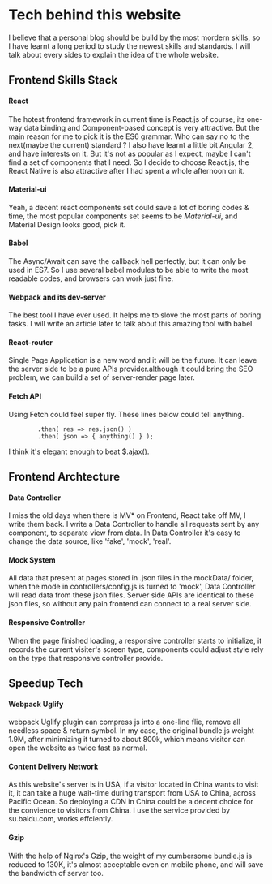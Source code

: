 # Tech behind this website
I believe that a personal blog should be build by the most mordern skills, so I have learnt a long period to study the newest skills and standards. I will talk about every sides to explain the idea of the whole website.

## Frontend Skills Stack
#### React
The hotest frontend framework in current time is React.js of course, its one-way data binding and Component-based concept is very attractive. But the main reason for me to pick it is the ES6 grammar. Who can say no to the next(maybe the current) standard ? I also have learnt a little bit Angular 2, and have interests on it. But it's not as popular as I expect, maybe I can't find a set of components that I need. So I decide to choose React.js, the React Native is also attractive after I had spent a whole afternoon on it.
#### Material-ui
Yeah, a decent react components set could save a lot of boring codes & time, the most popular components set seems to be *Material-ui*, and Material Design looks good, pick it.
#### Babel
The Async/Await can save the callback hell perfectly, but it can only be used in ES7. So I use several babel modules to be able to write the most readable codes, and browsers can work just fine.
#### Webpack and its dev-server
The best tool I have ever used. It helps me to slove the most parts of boring tasks. I will write an article later to talk about this amazing tool with babel.
#### React-router
Single Page Application is a new word and it will be the future. It can leave the server side to be a pure APIs provider.although it could bring the SEO problem, we can build a set of server-render page later.
#### Fetch API
Using Fetch could feel super fly. These lines below could tell anything.
``` fetch( 'someurl' )
        .then( res => res.json() )
        .then( json => { anything() } );
```  
I think it's elegant enough to beat $.ajax().
## Frontend Archtecture
#### Data Controller
I miss the old days when there is MV* on Frontend, React take off MV, I write them back. I write a Data Controller to handle all requests sent by any component, to separate view from data. In Data Controller it's easy to change the data source, like 'fake', 'mock', 'real'.
#### Mock System
All data that present at pages stored in .json files in the mockData/ folder, when the mode in controllers/config.js is turned to 'mock', Data Controller will read data from these json files. Server side APIs are identical to these json files, so without any pain frontend can connect to a real server side.
#### Responsive Controller
When the page finished loading, a responsive controller starts to initialize, it records the current visiter's screen type, components could adjust style rely on the type that responsive controller provide.
## Speedup Tech
#### Webpack Uglify
webpack Uglify plugin can compress js into a one-line flie, remove all needless space & return symbol. In my case, the original bundle.js weight 1.9M, after minimizing it turned to about 800k, which means visitor can open the website as twice fast as normal.  
#### Content Delivery Network
As this website's server is in USA, if a visitor located in China wants to visit it, it can take a huge wait-time during transport from USA to China, across Pacific Ocean. So deploying a CDN in China could be a decent choice for the convience to visitors from China. I use the service provided by su.baidu.com, works effciently.  
#### Gzip
With the help of Nginx's Gzip, the weight of my cumbersome bundle.js is reduced to 130K, it's almost acceptable even on mobile phone, and will save the bandwidth of server too.  